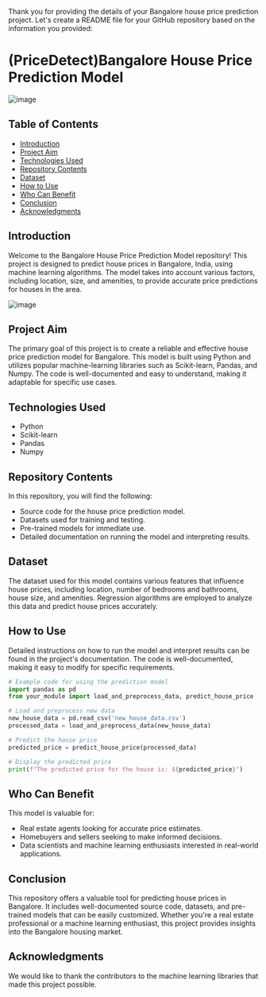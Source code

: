 Thank you for providing the details of your Bangalore house price prediction project. Let's create a README file for your GitHub repository based on the information you provided:

# (PriceDetect)Bangalore House Price Prediction Model

![image](https://github.com/Pratham1234github/banglore_house_prediction/assets/128221408/a9b5302f-f896-4300-acb6-9a4951c2ced9)


## Table of Contents

- [Introduction](#introduction)
- [Project Aim](#project-aim)
- [Technologies Used](#technologies-used)
- [Repository Contents](#repository-contents)
- [Dataset](#dataset)
- [How to Use](#how-to-use)
- [Who Can Benefit](#who-can-benefit)
- [Conclusion](#conclusion)
- [Acknowledgments](#acknowledgments)

## Introduction

Welcome to the Bangalore House Price Prediction Model repository! This project is designed to predict house prices in Bangalore, India, using machine learning algorithms. The model takes into account various factors, including location, size, and amenities, to provide accurate price predictions for houses in the area.

![image](https://github.com/Pratham1234github/banglore_house_prediction/assets/128221408/532084ae-6c3f-492a-8860-9ce090f628bd)


## Project Aim

The primary goal of this project is to create a reliable and effective house price prediction model for Bangalore. This model is built using Python and utilizes popular machine-learning libraries such as Scikit-learn, Pandas, and Numpy. The code is well-documented and easy to understand, making it adaptable for specific use cases.

## Technologies Used

- Python
- Scikit-learn
- Pandas
- Numpy

## Repository Contents

In this repository, you will find the following:

- Source code for the house price prediction model.
- Datasets used for training and testing.
- Pre-trained models for immediate use.
- Detailed documentation on running the model and interpreting results.

## Dataset

The dataset used for this model contains various features that influence house prices, including location, number of bedrooms and bathrooms, house size, and amenities. Regression algorithms are employed to analyze this data and predict house prices accurately.

## How to Use

Detailed instructions on how to run the model and interpret results can be found in the project's documentation. The code is well-documented, making it easy to modify for specific requirements.

```python
# Example code for using the prediction model
import pandas as pd
from your_module import load_and_preprocess_data, predict_house_price

# Load and preprocess new data
new_house_data = pd.read_csv('new_house_data.csv')
processed_data = load_and_preprocess_data(new_house_data)

# Predict the house price
predicted_price = predict_house_price(processed_data)

# Display the predicted price
print(f"The predicted price for the house is: ${predicted_price}")
```

## Who Can Benefit

This model is valuable for:

- Real estate agents looking for accurate price estimates.
- Homebuyers and sellers seeking to make informed decisions.
- Data scientists and machine learning enthusiasts interested in real-world applications.

## Conclusion

This repository offers a valuable tool for predicting house prices in Bangalore. It includes well-documented source code, datasets, and pre-trained models that can be easily customized. Whether you're a real estate professional or a machine learning enthusiast, this project provides insights into the Bangalore housing market.

## Acknowledgments

We would like to thank the contributors to the machine learning libraries that made this project possible.
